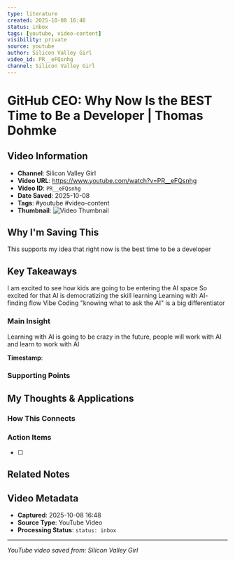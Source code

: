 ```yaml
---
type: literature
created: 2025-10-08 16:48
status: inbox
tags: [youtube, video-content]
visibility: private
source: youtube
author: Silicon Valley Girl
video_id: PR__eFQsnhg
channel: Silicon Valley Girl
---
```




# GitHub CEO: Why Now Is the BEST Time to Be a Developer | Thomas Dohmke

## Video Information
- **Channel**: Silicon Valley Girl
- **Video URL**: https://www.youtube.com/watch?v=PR__eFQsnhg
- **Video ID**: `PR__eFQsnhg`
- **Date Saved**: 2025-10-08
- **Tags**: #youtube #video-content
- **Thumbnail**: ![Video Thumbnail](https://i.ytimg.com/vi/PR__eFQsnhg/hqdefault.jpg)

## Why I'm Saving This
This supports my idea that right now is the best time to be a developer

## Key Takeaways
<!-- As you watch, capture key points here -->
I am excited to see how kids are going to be entering the AI space
So excited for that
AI is democratizing the skill learning
Learning with AI- finding flow
Vibe Coding
"knowing what to ask the AI" is a big differentiator
### Main Insight
Learning with AI is going to be crazy in the future, people will work with AI and learn to work with AI

**Timestamp**: 

### Supporting Points
<!-- Add more as you watch -->

## My Thoughts & Applications

### How This Connects
<!-- Links to your existing knowledge -->

### Action Items
- [ ] 

## Related Notes
<!-- Add [[wiki-links]] as you make connections -->

## Video Metadata
<!-- Auto-filled for future reference -->
- **Captured**: 2025-10-08 16:48
- **Source Type**: YouTube Video
- **Processing Status**: `status: inbox`

---
*YouTube video saved from: Silicon Valley Girl*
